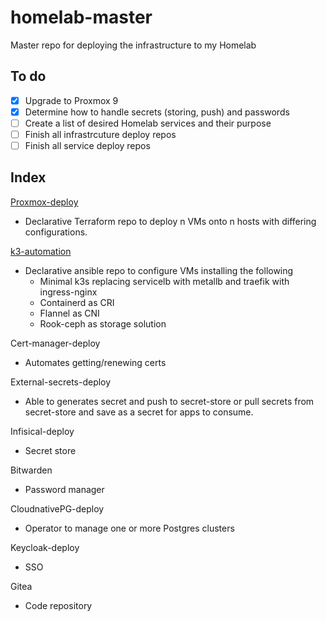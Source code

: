 # homelab-master
Master repo for deploying the infrastructure to my Homelab

## To do
- [x] Upgrade to Proxmox 9
- [x] Determine how to handle secrets (storing, push) and passwords
- [ ] Create a list of desired Homelab services and their purpose
- [ ] Finish all infrastrcuture deploy repos
- [ ] Finish all service deploy repos

## Index

[Proxmox-deploy](https://github.com/pukar10/proxmox-deploy)
* Declarative Terraform repo to deploy n VMs onto n hosts with differing configurations.

[k3-automation](https://github.com/pukar10/k3-automation)
* Declarative ansible repo to configure VMs installing the following
  *  Minimal k3s replacing servicelb with metallb and traefik with ingress-nginx
  *  Containerd as CRI
  *  Flannel as CNI
  *  Rook-ceph as storage solution

Cert-manager-deploy
* Automates getting/renewing certs

External-secrets-deploy
* Able to generates secret and push to secret-store or pull secrets from secret-store and save as a secret for apps to consume.

Infisical-deploy
* Secret store

Bitwarden
* Password manager

CloudnativePG-deploy
* Operator to manage one or more Postgres clusters

Keycloak-deploy
* SSO

Gitea
* Code repository


